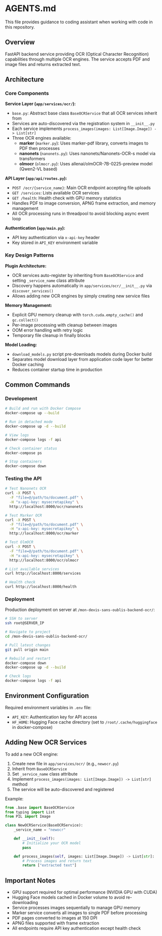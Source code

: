# AGENTS.md

This file provides guidance to coding assistant when working with code in this repository.

## Overview

FastAPI backend service providing OCR (Optical Character Recognition) capabilities through multiple OCR engines. The service accepts PDF and image files and returns extracted text.

## Architecture

### Core Components

**Service Layer (`app/services/ocr/`):**
- `base.py`: Abstract base class `BaseOCRService` that all OCR services inherit from
- Services are auto-discovered via the registration system in `__init__.py`
- Each service implements `process_images(images: List[Image.Image]) -> List[str]`
- Three OCR engines available:
  - **marker** (`marker.py`): Uses marker-pdf library, converts images to PDF then processes
  - **nanonets** (`nanonets.py`): Uses nanonets/Nanonets-OCR-s model via transformers
  - **olmocr** (`olmocr.py`): Uses allenai/olmOCR-7B-0225-preview model (Qwen2-VL based)

**API Layer (`app/api/routes.py`):**
- `POST /ocr/{service_name}`: Main OCR endpoint accepting file uploads
- `GET /services`: Lists available OCR services
- `GET /health`: Health check with GPU memory statistics
- Handles PDF to image conversion, APNG frame extraction, and memory management
- All OCR processing runs in threadpool to avoid blocking async event loop

**Authentication (`app/main.py`):**
- API key authentication via `x-api-key` header
- Key stored in `API_KEY` environment variable

### Key Design Patterns

**Plugin Architecture:**
- OCR services auto-register by inheriting from `BaseOCRService` and setting `_service_name` class attribute
- Discovery happens automatically in `app/services/ocr/__init__.py` via `discover_services()`
- Allows adding new OCR engines by simply creating new service files

**Memory Management:**
- Explicit GPU memory cleanup with `torch.cuda.empty_cache()` and `gc.collect()`
- Per-image processing with cleanup between images
- OOM error handling with retry logic
- Temporary file cleanup in finally blocks

**Model Loading:**
- `download_models.py` script pre-downloads models during Docker build
- Separates model download layer from application code layer for better Docker caching
- Reduces container startup time in production

## Common Commands

### Development

```bash
# Build and run with Docker Compose
docker-compose up --build

# Run in detached mode
docker-compose up -d --build

# View logs
docker-compose logs -f api

# Check container status
docker-compose ps

# Stop containers
docker-compose down
```

### Testing the API

```bash
# Test Nanonets OCR
curl -X POST \
  -F "file=@/path/to/document.pdf" \
  -H "x-api-key: mysecretapikey" \
  http://localhost:8000/ocr/nanonets

# Test Marker OCR
curl -X POST \
  -F "file=@/path/to/document.pdf" \
  -H "x-api-key: mysecretapikey" \
  http://localhost:8000/ocr/marker

# Test OlmOCR
curl -X POST \
  -F "file=@/path/to/document.pdf" \
  -H "x-api-key: mysecretapikey" \
  http://localhost:8000/ocr/olmocr

# List available services
curl http://localhost:8000/services

# Health check
curl http://localhost:8000/health
```

### Deployment

Production deployment on server at `/mon-devis-sans-oublis-backend-ocr/`:

```bash
# SSH to server
ssh root@SERVER_IP

# Navigate to project
cd /mon-devis-sans-oublis-backend-ocr/

# Pull latest changes
git pull origin main

# Rebuild and restart
docker-compose down
docker-compose up -d --build

# Check logs
docker-compose logs -f api
```

## Environment Configuration

Required environment variables in `.env` file:

- `API_KEY`: Authentication key for API access
- `HF_HOME`: Hugging Face cache directory (set to `/root/.cache/huggingface` in docker-compose)

## Adding New OCR Services

To add a new OCR engine:

1. Create new file in `app/services/ocr/` (e.g., `newocr.py`)
2. Inherit from `BaseOCRService`
3. Set `_service_name` class attribute
4. Implement `process_images(images: List[Image.Image]) -> List[str]` method
5. The service will be auto-discovered and registered

Example:
```python
from .base import BaseOCRService
from typing import List
from PIL import Image

class NewOCRService(BaseOCRService):
    _service_name = "newocr"

    def __init__(self):
        # Initialize your OCR model
        pass

    def process_images(self, images: List[Image.Image]) -> List[str]:
        # Process images and return text
        return ["extracted text"]
```

## Important Notes

- GPU support required for optimal performance (NVIDIA GPU with CUDA)
- Hugging Face models cached in Docker volume to avoid re-downloading
- Service processes images sequentially to manage GPU memory
- Marker service converts all images to single PDF before processing
- PDF pages converted to images at 150 DPI
- APNG files supported with frame extraction
- All endpoints require API key authentication except health check